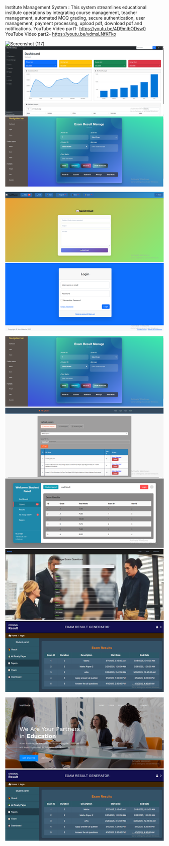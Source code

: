 Institute Management System : This system streamlines educational institute operations by integrating course management, teacher management, automated MCQ grading, secure authentication, user management, payment processing, upload pdf, download pdf and notifications. 
YouTube Video part1- https://youtu.be/4D9mIbODsw0
YouTube Video part2- https://youtu.be/vdmsLNfKFko

![Screenshot (117)](https://github.com/user-attachments/assets/b3b90ffb-0f1a-4d04-8ae0-b35af30beaa7)
![Screenshot (114)](https://github.com/divyanjalee200178/AAD_course_work/blob/37950e8b3799c58c00e9abda1a627ae2d162a151/adminDashboard.png)
![(email.png)](https://github.com/divyanjalee200178/AAD_course_work/blob/37950e8b3799c58c00e9abda1a627ae2d162a151/exam.png)

![(email.png)](https://github.com/divyanjalee200178/AAD_course_work/blob/37950e8b3799c58c00e9abda1a627ae2d162a151/email.png)
![(login page.png)](https://github.com/divyanjalee200178/AAD_course_work/blob/37950e8b3799c58c00e9abda1a627ae2d162a151/login%20page.png)

![(exam.png)](https://github.com/divyanjalee200178/AAD_course_work/blob/37950e8b3799c58c00e9abda1a627ae2d162a151/exam.png)
![(pdf file.png)](https://github.com/divyanjalee200178/AAD_course_work/blob/37950e8b3799c58c00e9abda1a627ae2d162a151/pdf%20file.png)
![(paper.png)](https://github.com/divyanjalee200178/AAD_course_work/blob/37950e8b3799c58c00e9abda1a627ae2d162a151/paper.png)
![(question.png)](https://github.com/divyanjalee200178/AAD_course_work/blob/37950e8b3799c58c00e9abda1a627ae2d162a151/question.png)
![(viewExam.png)](https://github.com/divyanjalee200178/AAD_course_work/blob/37950e8b3799c58c00e9abda1a627ae2d162a151/viewExam.png)

![(home page.png)](https://github.com/divyanjalee200178/AAD_course_work/blob/37950e8b3799c58c00e9abda1a627ae2d162a151/home%20page.png)
![(viewExam.png)](https://github.com/divyanjalee200178/AAD_course_work/blob/37950e8b3799c58c00e9abda1a627ae2d162a151/viewExam.png)



